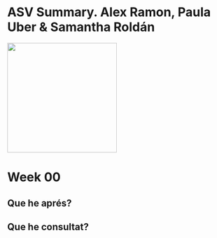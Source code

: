 # ASV Summary. Alex Ramon, Paula Uber & Samantha Roldán


<a href="url"><img src="https://redfibra.mx/wp-content/uploads/que-es-cloud-computing-1.jpg" align="center" height="250" width="250" ></a>


# Week 00

## Que he aprés?

## Que he consultat?

